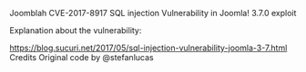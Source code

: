 Joomblah
CVE-2017-8917 SQL injection Vulnerability in Joomla! 3.7.0 exploit

Explanation about the vulnerability:

https://blog.sucuri.net/2017/05/sql-injection-vulnerability-joomla-3-7.html
Credits
Original code by @stefanlucas
